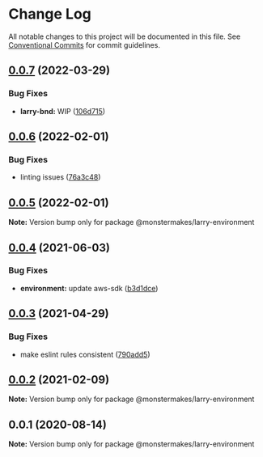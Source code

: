 # Change Log

All notable changes to this project will be documented in this file.
See [Conventional Commits](https://conventionalcommits.org) for commit guidelines.

## [0.0.7](https://github.com/@lockenj/larry/compare/@monstermakes/larry-environment@0.0.6...@monstermakes/larry-environment@0.0.7) (2022-03-29)


### Bug Fixes

* **larry-bnd:** WIP  ([106d715](https://github.com/@lockenj/larry/commit/106d7151437e8ffbb12f762475f5475ac7dcf39a))





## [0.0.6](https://github.com/@lockenj/larry/compare/@monstermakes/larry-environment@0.0.4...@monstermakes/larry-environment@0.0.6) (2022-02-01)


### Bug Fixes

* linting issues ([76a3c48](https://github.com/@lockenj/larry/commit/76a3c4896b72f906c3b4e2eaf2b058c19898eb7e))





## [0.0.5](https://github.com/@lockenj/larry/compare/@monstermakes/larry-environment@0.0.4...@monstermakes/larry-environment@0.0.5) (2022-02-01)

**Note:** Version bump only for package @monstermakes/larry-environment





## [0.0.4](https://github.com/@lockenj/larry/compare/@monstermakes/larry-environment@0.0.3...@monstermakes/larry-environment@0.0.4) (2021-06-03)


### Bug Fixes

* **environment:** update aws-sdk ([b3d1dce](https://github.com/@lockenj/larry/commit/b3d1dce256692aebb0affc7db9c6b8ec30dc5aa4))





## [0.0.3](https://github.com/@lockenj/larry/compare/@monstermakes/larry-environment@0.0.2...@monstermakes/larry-environment@0.0.3) (2021-04-29)


### Bug Fixes

* make eslint rules consistent ([790add5](https://github.com/@lockenj/larry/commit/790add52dfa7e8e7f95a5a846fcbac6eb1867273))





## [0.0.2](https://github.com/@lockenj/larry/compare/@monstermakes/larry-environment@0.0.1...@monstermakes/larry-environment@0.0.2) (2021-02-09)

**Note:** Version bump only for package @monstermakes/larry-environment





## 0.0.1 (2020-08-14)

**Note:** Version bump only for package @monstermakes/larry-environment
